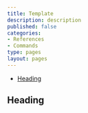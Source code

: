 ```yaml
---
title: Template
description: description
published: false
categories:
- References
- Commands
type: pages 
layout: pages
---
```



 <!--- cSpell:disable --->
* [Heading](#heading)
<!--- cSpell:enable --->

## Heading

<!--
## toolname

### toolname Commands

### toolname Notes

### toolname References

<>
-->
